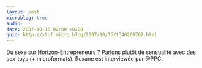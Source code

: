 ```yaml
---
layout: post
microblog: true
audio: 
date: 2007-10-16 02:00 +0200
guid: http://xtof.micro.blog/2007/10/16/t340209762.html
---
```

Du sexe sur Horizon-Entrepreneurs ? Parlons plutôt de sensualité avec des sex-toys (+ microformats). Roxane est interviewée par @PPC.
